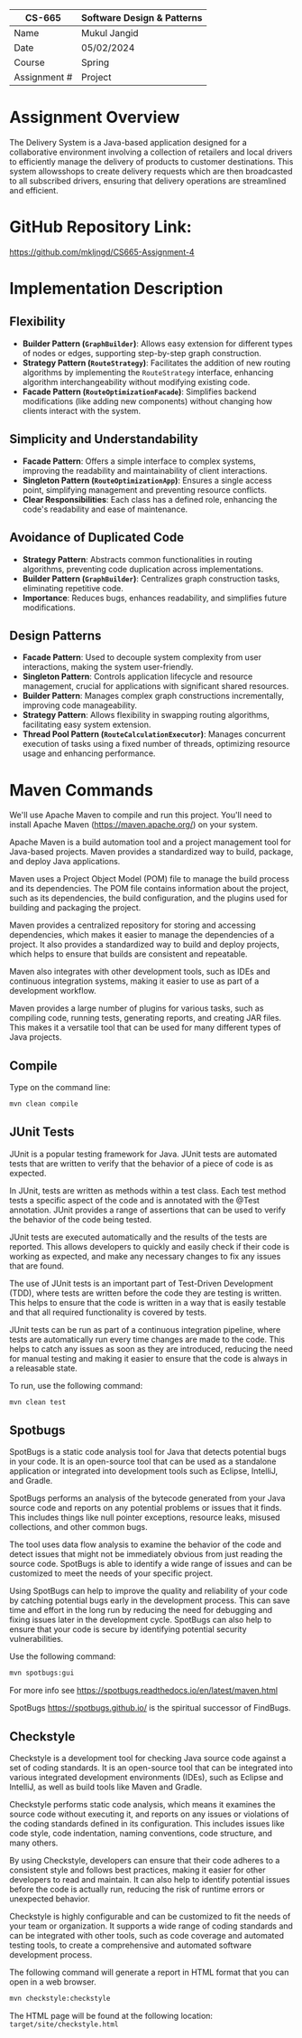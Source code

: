 
| CS-665       | Software Design & Patterns |
|--------------|----------------------------|
| Name         | Mukul Jangid               |
| Date         | 05/02/2024                 |
| Course       | Spring                     |
| Assignment # | Project                    |

# Assignment Overview
The Delivery System is a Java-based application designed for a collaborative environment involving 
a collection of retailers and local drivers to efficiently manage the delivery of products to 
customer destinations. This system allowsshops to create delivery requests which are then broadcasted
to all subscribed drivers, ensuring that delivery operations are streamlined and efficient.


# GitHub Repository Link:
https://github.com/mkljngd/CS665-Assignment-4
# Implementation Description 


## Flexibility
- **Builder Pattern (`GraphBuilder`)**: Allows easy extension for different types of nodes or edges, supporting step-by-step graph construction.
- **Strategy Pattern (`RouteStrategy`)**: Facilitates the addition of new routing algorithms by implementing the `RouteStrategy` interface, enhancing algorithm interchangeability without modifying existing code.
- **Facade Pattern (`RouteOptimizationFacade`)**: Simplifies backend modifications (like adding new components) without changing how clients interact with the system.


## Simplicity and Understandability
- **Facade Pattern**: Offers a simple interface to complex systems, improving the readability and maintainability of client interactions.
- **Singleton Pattern (`RouteOptimizationApp`)**: Ensures a single access point, simplifying management and preventing resource conflicts.
- **Clear Responsibilities**: Each class has a defined role, enhancing the code's readability and ease of maintenance.


## Avoidance of Duplicated Code
- **Strategy Pattern**: Abstracts common functionalities in routing algorithms, preventing code duplication across implementations.
- **Builder Pattern (`GraphBuilder`)**: Centralizes graph construction tasks, eliminating repetitive code.
- **Importance**: Reduces bugs, enhances readability, and simplifies future modifications.


## Design Patterns
- **Facade Pattern**: Used to decouple system complexity from user interactions, making the system user-friendly.
- **Singleton Pattern**: Controls application lifecycle and resource management, crucial for applications with significant shared resources.
- **Builder Pattern**: Manages complex graph constructions incrementally, improving code manageability.
- **Strategy Pattern**: Allows flexibility in swapping routing algorithms, facilitating easy system extension.
- **Thread Pool Pattern (`RouteCalculationExecutor`)**: Manages concurrent execution of tasks using a fixed number of threads, optimizing resource usage and enhancing performance.


# Maven Commands

We'll use Apache Maven to compile and run this project. You'll need to install Apache Maven (https://maven.apache.org/) on your system. 

Apache Maven is a build automation tool and a project management tool for Java-based projects. Maven provides a standardized way to build, package, and deploy Java applications.

Maven uses a Project Object Model (POM) file to manage the build process and its dependencies. The POM file contains information about the project, such as its dependencies, the build configuration, and the plugins used for building and packaging the project.

Maven provides a centralized repository for storing and accessing dependencies, which makes it easier to manage the dependencies of a project. It also provides a standardized way to build and deploy projects, which helps to ensure that builds are consistent and repeatable.

Maven also integrates with other development tools, such as IDEs and continuous integration systems, making it easier to use as part of a development workflow.

Maven provides a large number of plugins for various tasks, such as compiling code, running tests, generating reports, and creating JAR files. This makes it a versatile tool that can be used for many different types of Java projects.

## Compile
Type on the command line: 

```bash
mvn clean compile
```



## JUnit Tests
JUnit is a popular testing framework for Java. JUnit tests are automated tests that are written to verify that the behavior of a piece of code is as expected.

In JUnit, tests are written as methods within a test class. Each test method tests a specific aspect of the code and is annotated with the @Test annotation. JUnit provides a range of assertions that can be used to verify the behavior of the code being tested.

JUnit tests are executed automatically and the results of the tests are reported. This allows developers to quickly and easily check if their code is working as expected, and make any necessary changes to fix any issues that are found.

The use of JUnit tests is an important part of Test-Driven Development (TDD), where tests are written before the code they are testing is written. This helps to ensure that the code is written in a way that is easily testable and that all required functionality is covered by tests.

JUnit tests can be run as part of a continuous integration pipeline, where tests are automatically run every time changes are made to the code. This helps to catch any issues as soon as they are introduced, reducing the need for manual testing and making it easier to ensure that the code is always in a releasable state.

To run, use the following command:
```bash
mvn clean test
```


## Spotbugs 

SpotBugs is a static code analysis tool for Java that detects potential bugs in your code. It is an open-source tool that can be used as a standalone application or integrated into development tools such as Eclipse, IntelliJ, and Gradle.

SpotBugs performs an analysis of the bytecode generated from your Java source code and reports on any potential problems or issues that it finds. This includes things like null pointer exceptions, resource leaks, misused collections, and other common bugs.

The tool uses data flow analysis to examine the behavior of the code and detect issues that might not be immediately obvious from just reading the source code. SpotBugs is able to identify a wide range of issues and can be customized to meet the needs of your specific project.

Using SpotBugs can help to improve the quality and reliability of your code by catching potential bugs early in the development process. This can save time and effort in the long run by reducing the need for debugging and fixing issues later in the development cycle. SpotBugs can also help to ensure that your code is secure by identifying potential security vulnerabilities.

Use the following command:

```bash
mvn spotbugs:gui 
```

For more info see 
https://spotbugs.readthedocs.io/en/latest/maven.html

SpotBugs https://spotbugs.github.io/ is the spiritual successor of FindBugs.


## Checkstyle 

Checkstyle is a development tool for checking Java source code against a set of coding standards. It is an open-source tool that can be integrated into various integrated development environments (IDEs), such as Eclipse and IntelliJ, as well as build tools like Maven and Gradle.

Checkstyle performs static code analysis, which means it examines the source code without executing it, and reports on any issues or violations of the coding standards defined in its configuration. This includes issues like code style, code indentation, naming conventions, code structure, and many others.

By using Checkstyle, developers can ensure that their code adheres to a consistent style and follows best practices, making it easier for other developers to read and maintain. It can also help to identify potential issues before the code is actually run, reducing the risk of runtime errors or unexpected behavior.

Checkstyle is highly configurable and can be customized to fit the needs of your team or organization. It supports a wide range of coding standards and can be integrated with other tools, such as code coverage and automated testing tools, to create a comprehensive and automated software development process.

The following command will generate a report in HTML format that you can open in a web browser. 

```bash
mvn checkstyle:checkstyle
```

The HTML page will be found at the following location:
`target/site/checkstyle.html`




